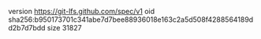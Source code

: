 version https://git-lfs.github.com/spec/v1
oid sha256:b950173701c341abe7d7bee88936018e163c2a5d508f4288564189dd2b7d7bdd
size 31827
